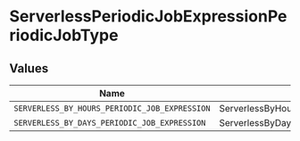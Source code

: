 # ServerlessPeriodicJobExpressionPeriodicJobType


## Values

| Name                                          | Value                                         |
| --------------------------------------------- | --------------------------------------------- |
| `SERVERLESS_BY_HOURS_PERIODIC_JOB_EXPRESSION` | ServerlessByHoursPeriodicJobExpression        |
| `SERVERLESS_BY_DAYS_PERIODIC_JOB_EXPRESSION`  | ServerlessByDaysPeriodicJobExpression         |